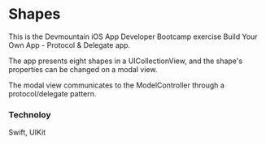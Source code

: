 # Shapes

This is the Devmountain iOS App Developer Bootcamp exercise Build Your Own App - Protocol & Delegate app.

The app presents eight shapes in a UICollectionView, and the shape's properties can be changed on a modal view.

The modal view communicates to the ModelController through a protocol/delegate pattern.

### Technoloy

Swift, UIKit
